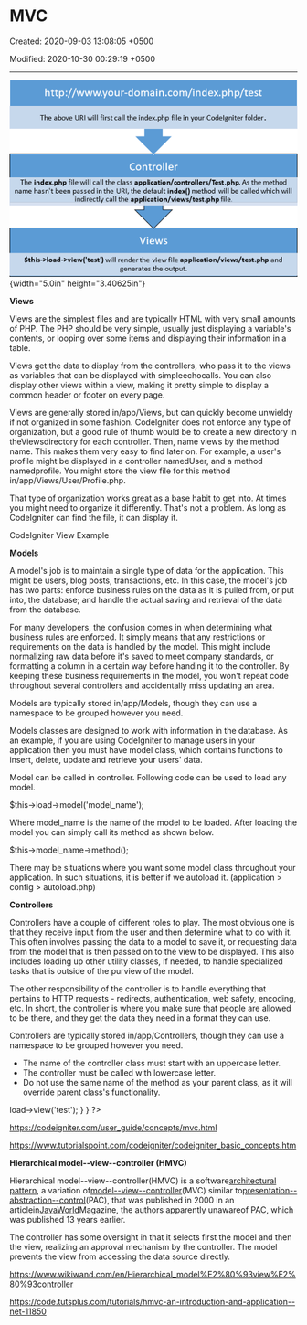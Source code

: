 # MVC

Created: 2020-09-03 13:08:05 +0500

Modified: 2020-10-30 00:29:19 +0500

---

![Flow Chart](media/CodeIgniter_MVC-image1.png){width="5.0in" height="3.40625in"}



**Views**

Views are the simplest files and are typically HTML with very small amounts of PHP. The PHP should be very simple, usually just displaying a variable's contents, or looping over some items and displaying their information in a table.



Views get the data to display from the controllers, who pass it to the views as variables that can be displayed with simpleechocalls. You can also display other views within a view, making it pretty simple to display a common header or footer on every page.



Views are generally stored in/app/Views, but can quickly become unwieldy if not organized in some fashion. CodeIgniter does not enforce any type of organization, but a good rule of thumb would be to create a new directory in theViewsdirectory for each controller. Then, name views by the method name. This makes them very easy to find later on. For example, a user's profile might be displayed in a controller namedUser, and a method namedprofile. You might store the view file for this method in/app/Views/User/Profile.php.



That type of organization works great as a base habit to get into. At times you might need to organize it differently. That's not a problem. As long as CodeIgniter can find the file, it can display it.



<!DOCTYPE html>
<html lang = "en">

<head>
<meta charset = "utf-8">
<title>CodeIgniter View Example</title>
</head>

<body>
CodeIgniter View Example
</body>

</html>



**Models**

A model's job is to maintain a single type of data for the application. This might be users, blog posts, transactions, etc. In this case, the model's job has two parts: enforce business rules on the data as it is pulled from, or put into, the database; and handle the actual saving and retrieval of the data from the database.



For many developers, the confusion comes in when determining what business rules are enforced. It simply means that any restrictions or requirements on the data is handled by the model. This might include normalizing raw data before it's saved to meet company standards, or formatting a column in a certain way before handing it to the controller. By keeping these business requirements in the model, you won't repeat code throughout several controllers and accidentally miss updating an area.



Models are typically stored in/app/Models, though they can use a namespace to be grouped however you need.



Models classes are designed to work with information in the database. As an example, if you are using CodeIgniter to manage users in your application then you must have model class, which contains functions to insert, delete, update and retrieve your users' data.



<?php
Class User_model extends CI_Model {

Public function __construct() {
parent::__construct();
}

}
?>



Model can be called in controller. Following code can be used to load any model.

$this->load->model('model_name');



Where model_name is the name of the model to be loaded. After loading the model you can simply call its method as shown below.

$this->model_name->method();



There may be situations where you want some model class throughout your application. In such situations, it is better if we autoload it. (application > config > autoload.php)



**Controllers**

Controllers have a couple of different roles to play. The most obvious one is that they receive input from the user and then determine what to do with it. This often involves passing the data to a model to save it, or requesting data from the model that is then passed on to the view to be displayed. This also includes loading up other utility classes, if needed, to handle specialized tasks that is outside of the purview of the model.



The other responsibility of the controller is to handle everything that pertains to HTTP requests - redirects, authentication, web safety, encoding, etc. In short, the controller is where you make sure that people are allowed to be there, and they get the data they need in a format they can use.



Controllers are typically stored in/app/Controllers, though they can use a namespace to be grouped however you need.


-   The name of the controller class must start with an uppercase letter.
-   The controller must be called with lowercase letter.
-   Do not use the same name of the method as your parent class, as it will override parent class's functionality.



<?php
class Test extends CI_Controller {

public function index() {
echo "This is default function.";
}

public function hello() {
$this->load->view('test');
}
}
?>



<https://codeigniter.com/user_guide/concepts/mvc.html>

<https://www.tutorialspoint.com/codeigniter/codeigniter_basic_concepts.htm>



**Hierarchical model--view--controller (HMVC)**

Hierarchical model--view--controller(HMVC) is a software[architectural pattern](https://www.wikiwand.com/en/Architectural_pattern), a variation of[model--view--controller](https://www.wikiwand.com/en/Model%E2%80%93view%E2%80%93controller)(MVC) similar to[presentation--abstraction--control](https://www.wikiwand.com/en/Presentation%E2%80%93abstraction%E2%80%93control)(PAC), that was published in 2000 in an articlein[JavaWorld](https://www.wikiwand.com/en/JavaWorld)Magazine, the authors apparently unawareof PAC, which was published 13 years earlier.



The controller has some oversight in that it selects first the model and then the view, realizing an approval mechanism by the controller. The model prevents the view from accessing the data source directly.



<https://www.wikiwand.com/en/Hierarchical_model%E2%80%93view%E2%80%93controller>

<https://code.tutsplus.com/tutorials/hmvc-an-introduction-and-application--net-11850>

